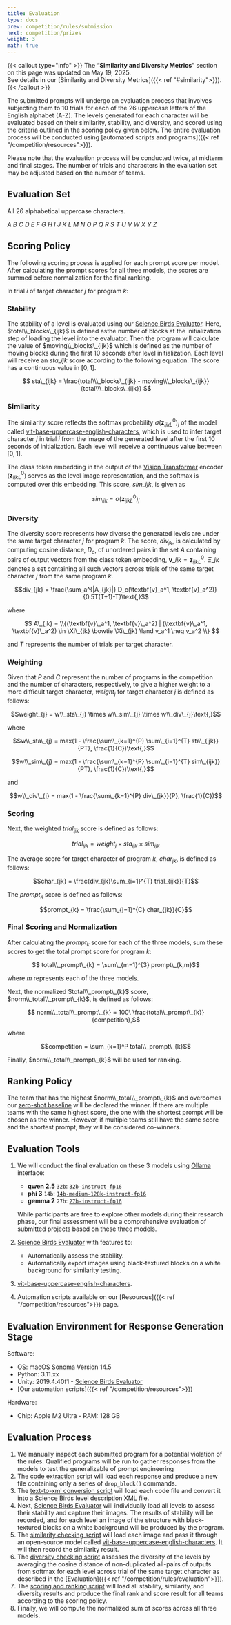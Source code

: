```yaml
---
title: Evaluation
type: docs
prev: competition/rules/submission
next: competition/prizes
weight: 3
math: true
---
```


{{< callout type="info" >}}
  The “**Similarity and Diversity Metrics**” section on this page was updated on May 19, 2025.  
  See details in our [Similarity and Diversity Metrics]({{< ref "#similarity">}}).
{{< /callout >}}

The submitted prompts will undergo an evaluation process that involves subjecting them to 10 trials for each of the 26 uppercase letters of the English alphabet (A-Z). The levels generated for each character will be evaluated based on their similarity, stability, and diversity, and scored using the criteria outlined in the scoring policy given below. The entire evaluation process will be conducted using [automated scripts and programs]({{< ref "/competition/resources">}}).

Please note that the evaluation process will be conducted twice, at midterm and final stages. The number of trials and characters in the evaluation set may be adjusted based on the number of teams.

## Evaluation Set

All 26 alphabetical uppercase characters.

<!-- A B C D E F G H I J K L M N O P Q R S T U V W X Y Z -->

$A \ B \ C \ D \ E \ F \ G \ H \ I \ J \ K \ L \ M \ N \ O \ P \ Q \ R \ S \ T \ U \ V \ W \ X \ Y \ Z$

## Scoring Policy

The following scoring process is applied for each prompt score per model. After calculating the prompt scores for all three models, the scores are summed before normalization for the final ranking.

In trial $i$ of target character $j$ for program $k$:

### Stability

The stability of a level is evaluated
using our [Science Birds Evaluator](https://github.com/chatgpt4pcg/modified-science-birds). Here, $total\\_blocks\_{ijk}$ is defined asthe number of blocks at the initialization step of loading the level into the evaluator. Then the program will calculate the value of $moving\\_blocks\_{ijk}$ which is defined as the number of moving blocks during the first 10 seconds after level initialization. Each level will receive an $sta\_{ijk}$ score according to the following equation. The score has a continuous value in $[0, 1]$.

$$ sta\_{ijk} = \frac{total\\\_blocks\_{ijk} - moving\\\_blocks\_{ijk}}{total\\\_blocks\_{ijk}} $$

### Similarity

The similarity score reflects the softmax probability $\sigma (\textbf{z}^0_{ijkL})_j$ of the model called [vit-base-uppercase-english-characters](https://huggingface.co/pittawat/vit-base-uppercase-english-characters), which is used to infer target character $j$ in trial $i$ from the image of the generated level after the first 10 seconds of initialization. Each level will receive a continuous value between $[0, 1]$. 

The class token embedding in the output of the [Vision Transformer](https://arxiv.org/pdf/2010.11929) encoder ($\textbf{z}^0_{ijkL}$) serves as the level image representation, and the softmax is computed over this embedding. This score, $sim\_{ijk}$, is given as

$$sim_{ijk} = \sigma (\textbf{z}^0_{ijkL})_j$$

### Diversity

The diversity score represents how diverse the generated levels are under the same target character $j$ for program $k$. The score, $div_{jk}$, is calculated by computing cosine distance, $D_c$, of unordered pairs in the set $A$ containing pairs of output vectors from the class token embedding, $\textbf{v}\_{ijk} = \textbf{z}^0_{ijkL}$.
$\Xi\_{jk}$ denotes a set containing all such vectors across trials of the same target character $j$ from the same program $k$.

$$div_{jk} = \frac{\sum_a^{|A_{jk}|} D_c(\textbf{v}_a^1, \textbf{v}_a^2)}{0.5T(T+1)-T}\text{,}$$

where

$$ A\_{jk} = \\{(\textbf{v}\_a^1, \textbf{v}\_a^2) | (\textbf{v}\_a^1, \textbf{v}\_a^2) \in \Xi\_{jk} \bowtie \Xi\_{jk} \land v_a^1 \neq v_a^2 \\} $$

and $T$ represents the number of trials per target character.

### Weighting

Given that $P$ and $C$ represent the number of programs in the competition and the number of
characters, respectively, to give a higher weight to a more
difficult target character, $weight_{j}$ for
target character $j$ is defined as follows:

$$weight_{j} = w\\_sta\_{j} \times w\\_sim\_{j} \times w\\_div\_{j}\text{,}$$

where

$$w\\_sta\_{j} = max(1 - \frac{\sum\_{k=1}^{P} \sum\_{i=1}^{T} sta\_{ijk}}{PT}, \frac{1}{C})\text{,}$$

$$w\\_sim\_{j} = max(1 - \frac{\sum\_{k=1}^{P} \sum\_{i=1}^{T} sim\_{ijk}}{PT}, \frac{1}{C})\text{,}$$

and

$$w\\_div\_{j} = max(1 - \frac{\sum\_{k=1}^{P} div\_{jk}}{P}, \frac{1}{C})$$

### Scoring

Next, the weighted $trial_{ijk}$ score is defined as follows:

$$trial_{ijk} = weight_{j} \times sta_{ijk} \times sim_{ijk}$$

The average score for target character <InlineMath math='j' /> of
program $k$, $char_{jk}$, is defined as follows:

$$char_{jk} = \frac{div_{jk}\sum_{i=1}^{T} trial_{ijk}}{T}$$

The $prompt_{k}$ score is defined as follows:

$$prompt_{k} = \frac{\sum_{j=1}^{C} char_{jk}}{C}$$

### Final Scoring and Normalization

After calculating the $prompt_{k}$ score for each of the three models, sum these scores to get the total prompt score for program $k$:

$$ total\\_prompt\_{k} = \sum\_{m=1}^{3} prompt\_{k,m}$$

where $m$ represents each of the three models.

Next, the normalized $total\\_prompt\_{k}$ score, $norm\\_total\\_prompt\_{k}$, is defined as follows:

$$$$

$$ norm\\_total\\_prompt\_{k} = 100\ \frac{total\\_prompt\_{k}}{competition},$$ 

where

$$competition = \sum_{k=1}^P total\\_prompt\_{k}$$

Finally, $norm\\_total\\_prompt\_{k}$ will be used for ranking.

<!-- Next, the normalized $prompt_{k}$ score, $norm\\_prompt\_{k}$, is defined as follows:

$$norm\\_prompt\_{k} = 100\ \frac{prompt\_{k}}{competition}\text{,}$$

where

$$competition = \sum_{k=1}^{P} prompt_{k}$$

Finally, $norm\\_prompt\_{k}$ will be used for ranking. -->

## Ranking Policy

The team that has the highest $norm\\_total\\_prompt\_{k}$ and overcomes our [zero-shot baseline](https://github.com/chatgpt4pcg/llms4pcg-pe-examples/tree/main/zero_shot) will be declared the winner. If there are multiple teams with the same highest score, the one with the shortest prompt will be chosen as the winner. However, if multiple teams still have the same score and the shortest prompt, they will be considered co-winners.

## Evaluation Tools

1. We will conduct the final evaluation on these 3 models using [Ollama](https://ollama.com/) interface:

   - **qwen 2.5** `32b`: [`32b-instruct-fp16`](https://ollama.com/library/qwen2.5:32b-instruct-fp16)
   - **phi 3** `14b`: [`14b-medium-128k-instruct-fp16`](https://ollama.com/library/phi3:14b-medium-128k-instruct-fp16)
   - **gemma 2** `27b`: [`27b-instruct-fp16`](https://ollama.com/library/gemma2:27b-instruct-fp16)

   While participants are free to explore other models during their research phase, our final assessment will be a comprehensive evaluation of submitted projects based on these three models.

2. [Science Birds Evaluator](https://github.com/chatgpt4pcg/modified-science-birds) with features to:

   - Automatically assess the stability.
   - Automatically export images using black-textured blocks on a white background for similarity testing.

3. [vit-base-uppercase-english-characters](https://huggingface.co/pittawat/vit-base-uppercase-english-characters).

4. Automation scripts available on our [Resources]({{< ref "/competition/resources">}}) page.

## Evaluation Environment for Response Generation Stage

Software:

- OS: macOS Sonoma Version 14.5
- Python: 3.11.xx
- Unity: 2019.4.40f1 - [Science Birds Evaluator](https://github.com/chatgpt4pcg/modified-science-birds)
- [Our automation scripts]({{< ref "/competition/resources">}})

Hardware:

- Chip: Apple M2 Ultra - RAM: 128 GB

## Evaluation Process

1. We manually inspect each submitted program for a potential violation of the rules. Qualified programs will be run to gather responses from the models to test the generalizable of prompt engineering
2. The [code extraction script](https://github.com/chatgpt4pcg/code-extraction-script) will load each response and produce a new file containing only a series of `drop_block()` commands.
3. The [text-to-xml conversion script](https://github.com/chatgpt4pcg/text-to-xml-converter-script) will load each code file and convert it into a Science Birds level description XML file.
4. Next, [Science Birds Evaluator](https://github.com/chatgpt4pcg/modified-science-birds) will individually load all levels to assess their stability and capture their images. The results of stability will be recorded, and for each level an image of the structure with black-textured blocks on a white background will be produced by the program.
5. The [similarity checking script](https://github.com/chatgpt4pcg/similarity-checking-script) will load each image and pass it through an open-source model called [vit-base-uppercase-english-characters](https://huggingface.co/pittawat/vit-base-uppercase-english-characters). It will then record the similarity result.
6. The [diversity checking script](https://github.com/chatgpt4pcg/diversity-checking-script) assesses the diversity of the levels by averaging the cosine distance of non-duplicated all-pairs of outputs from softmax for each level across trial of the same target character as described in the [Evaluation]({{< ref "/competition/rules/evaluation">}}).
7. The [scoring and ranking script](https://github.com/chatgpt4pcg/scoring-and-ranking-script) will load all stability, similarity, and diversity results and produce the final rank and score result for all teams according to the scoring policy.
8. Finally, we will compute the normalized sum of scores across all three models.
